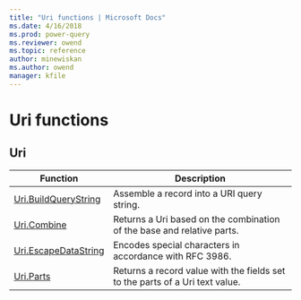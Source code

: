 ```yaml
---
title: "Uri functions | Microsoft Docs"
ms.date: 4/16/2018
ms.prod: power-query
ms.reviewer: owend
ms.topic: reference
author: minewiskan
ms.author: owend
manager: kfile
---
```

# Uri functions
 
  
## <a name="__toc360789843"></a>Uri  
  
|Function|Description|  
|------------|---------------|  
|[Uri.BuildQueryString](uri-buildquerystring.md) | Assemble a record into a URI query string.|
|[Uri.Combine](uri-combine.md)|Returns a Uri based on the combination of the base and relative parts.|  
|[Uri.EscapeDataString](uri-escapedatastring.md) | Encodes special characters in accordance with RFC 3986.|
|[Uri.Parts](uri-parts.md)|Returns a record value with the fields set to the parts of a Uri text value.|  
  
